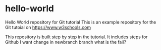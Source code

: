 # hello-world
Hello World repository for Git tutorial
This is an example repository for the Git tutoial on https://www.w3schools.com

This repository is built step by step in the tutorial.
It includes steps for Github
I want change in newbranch branch
what is the fail?
